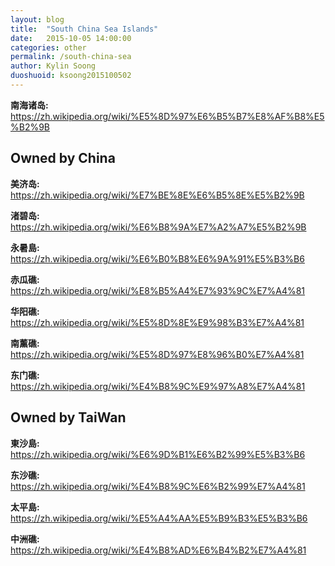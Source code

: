 ```yaml
---
layout: blog
title:  "South China Sea Islands"
date:   2015-10-05 14:00:00
categories: other
permalink: /south-china-sea
author: Kylin Soong
duoshuoid: ksoong2015100502
---
```


**南海诸岛:** https://zh.wikipedia.org/wiki/%E5%8D%97%E6%B5%B7%E8%AF%B8%E5%B2%9B

## Owned by China

**美济岛:** https://zh.wikipedia.org/wiki/%E7%BE%8E%E6%B5%8E%E5%B2%9B

**渚碧岛:** https://zh.wikipedia.org/wiki/%E6%B8%9A%E7%A2%A7%E5%B2%9B

**永暑島:** https://zh.wikipedia.org/wiki/%E6%B0%B8%E6%9A%91%E5%B3%B6

**赤瓜礁:** https://zh.wikipedia.org/wiki/%E8%B5%A4%E7%93%9C%E7%A4%81

**华阳礁:** https://zh.wikipedia.org/wiki/%E5%8D%8E%E9%98%B3%E7%A4%81

**南薰礁:** https://zh.wikipedia.org/wiki/%E5%8D%97%E8%96%B0%E7%A4%81

**东门礁:** https://zh.wikipedia.org/wiki/%E4%B8%9C%E9%97%A8%E7%A4%81

## Owned by TaiWan

**東沙島:** https://zh.wikipedia.org/wiki/%E6%9D%B1%E6%B2%99%E5%B3%B6

**东沙礁:** https://zh.wikipedia.org/wiki/%E4%B8%9C%E6%B2%99%E7%A4%81

**太平島:** https://zh.wikipedia.org/wiki/%E5%A4%AA%E5%B9%B3%E5%B3%B6

**中洲礁:** https://zh.wikipedia.org/wiki/%E4%B8%AD%E6%B4%B2%E7%A4%81
